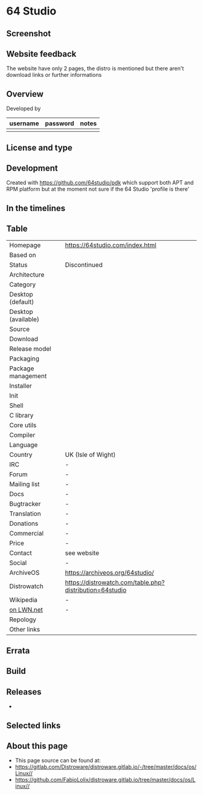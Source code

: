 # 64 Studio

## Screenshot


## Website feedback

The website have only 2 pages, the distro is mentioned but there aren't download links or further informations

## Overview


Developed by

| username | password | notes |
|----------|----------|-------|
|  |  |  |


## License and type



## Development

Created with https://github.com/64studio/pdk which support both APT and RPM platform but at the moment not sure if the 64 Studio 'profile is there'


## In the timelines


## Table

|                       |  |
|-----------------------|--|
| Homepage              | <https://64studio.com/index.html> |
| Based on              |  |
| Status                | Discontinued |
| Architecture          |  |
| Category              |  |
| Desktop (default)     |  |
| Desktop (available)   |  |
| Source                |  |
| Download              |  |
| Release model         |  |
| Packaging             |  |
| Package management    |  |
| Installer             |  |
| Init                  |  |
| Shell                 |  |
| C library             |  |
| Core utils            |  |
| Compiler              |  |
| Language              |  |
| Country               | UK (Isle of Wight) |
| IRC                   | - |
| Forum                 | - |
| Mailing list          | - |
| Docs                  | - |
| Bugtracker            | - |
| Translation           | - |
| Donations             | - |
| Commercial            | - |
| Price                 | - |
| Contact               | see website |
| Social                | - |
| ArchiveOS             | <https://archiveos.org/64studio/> |
| Distrowatch           | <https://distrowatch.com/table.php?distribution=64studio> |
| Wikipedia             | - |
| [on LWN.net](https://lwn.net/Distributions/) | - |
| Repology              |  |
| Other links           | <br> |


## Errata


## Build


## Releases

* 


## Selected links


## About this page

* This page source can be found at:
* <https://gitlab.com/Distroware/distroware.gitlab.io/-/tree/master/docs/os/Linux//>
* <https://github.com/FabioLolix/distroware.gitlab.io/tree/master/docs/os/Linux//>
